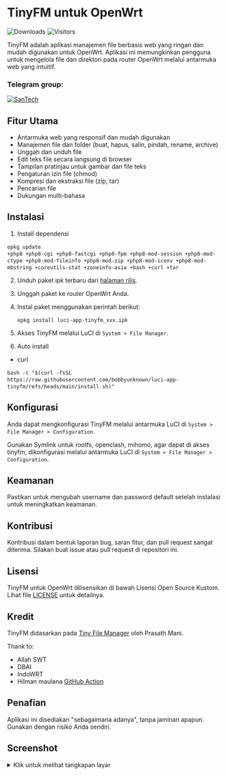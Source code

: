 # TinyFM untuk OpenWrt
![Downloads](https://img.shields.io/github/downloads/bobbyunknown/luci-app-tinyfm/total)
![Visitors](https://visitor-badge.laobi.icu/badge?page_id=bobbyunknown.luci-app-tinyfm)

TinyFM adalah aplikasi manajemen file berbasis web yang ringan dan mudah digunakan untuk OpenWrt. Aplikasi ini memungkinkan pengguna untuk mengelola file dan direktori pada router OpenWrt melalui antarmuka web yang intuitif.

### Telegram group:
[![SanTech](https://img.shields.io/badge/SanTech-2CA5E0?style=for-the-badge&logo=telegram&logoColor=white)](https://t.me/+TuLCASzJrVJmNzM1)

## Fitur Utama

- Antarmuka web yang responsif dan mudah digunakan
- Manajemen file dan folder (buat, hapus, salin, pindah, rename, archive)
- Unggah dan unduh file
- Edit teks file secara langsung di browser
- Tampilan pratinjau untuk gambar dan file teks
- Pengaturan izin file (chmod)
- Kompresi dan ekstraksi file (zip, tar)
- Pencarian file
- Dukungan multi-bahasa

## Instalasi

1. Install dependensi
```
opkg update
+php8 +php8-cgi +php8-fastcgi +php8-fpm +php8-mod-session +php8-mod-ctype +php8-mod-fileinfo +php8-mod-zip +php8-mod-iconv +php8-mod-mbstring +coreutils-stat +zoneinfo-asia +bash +curl +tar
```

2. Unduh paket ipk terbaru dari [halaman rilis](https://github.com/bobbyunknown/luci-app-tinyfm/releases).
2. Unggah paket ke router OpenWrt Anda.
3. Instal paket menggunakan perintah berikut:
   ```
   opkg install luci-app-tinyfm_xxx.ipk
   ```
4. Akses TinyFM melalui LuCI di `System > File Manager`.

5. Auto install
- curl
```
bash -c "$(curl -fsSL https://raw.githubusercontent.com/bobbyunknown/luci-app-tinyfm/refs/heads/main/install.sh)"
```


## Konfigurasi

Anda dapat mengkonfigurasi TinyFM melalui antarmuka LuCI di `System > File Manager > Configuration`.

Gunakan Symlink untuk rootfs, openclash, mihomo, agar dapat di akses tinyfm, dikonfigurasi melalui antarmuka LuCI di `System > File Manager > Configuration`.

## Keamanan

Pastikan untuk mengubah username dan password default setelah instalasi untuk meningkatkan keamanan.

## Kontribusi

Kontribusi dalam bentuk laporan bug, saran fitur, dan pull request sangat diterima. Silakan buat issue atau pull request di repositori ini.

## Lisensi

TinyFM untuk OpenWrt dilisensikan di bawah Lisensi Open Source Kustom. Lihat file [LICENSE](LICENSE) untuk detailnya.

## Kredit

TinyFM didasarkan pada [Tiny File Manager](https://github.com/prasathmani/tinyfilemanager) oleh Prasath Mani.

Thank to:
 - Allah SWT
 - DBAI
 - IndoWRT
 - Hilman maulana
  [GitHub Action](https://github.com/animegasan/luci-app-speedtest)
## Penafian

Aplikasi ini disediakan "sebagaimana adanya", tanpa jaminan apapun. Gunakan dengan risiko Anda sendiri.


## Screenshot

<details>
<summary>Klik untuk melihat tangkapan layar</summary>

![Screenshot 1](img/Snag_14710b2.png)
![Screenshot 2](img/Snag_14711eb.png)
![Screenshot 3](img/Snag_147117e.png)
![Screenshot 4](img/Snag_1471120.png)

</details>

